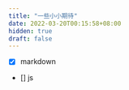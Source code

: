```yaml
---
title: "一些小小期待"
date: 2022-03-20T00:15:58+08:00
hidden: true
draft: false
---
```




- [x] markdown

- [] js





​	





​	

